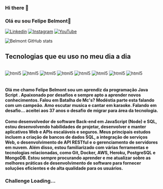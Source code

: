 ### Hi there 👋
### Olá eu sou Felipe Belmont👋
[![Linkedin](https://img.shields.io/badge/LinkedIn-0077B5?style=for-the-badge&logo=linkedin&logoColor=white)](https://www.linkedin.com/in/belmontprogramador/)
[![Instagram](https://img.shields.io/badge/Instagram-E4405F?style=for-the-badge&logo=instagram&logoColor=white)](https://www.instagram.com/eubellmont/)
[![YouTube](https://img.shields.io/badge/YouTube-FF0000?style=for-the-badge&logo=youtube&logoColor=white)](https://www.youtube.com/@belmontprogramador)


![Belmont GitHub stats](https://github-readme-stats.vercel.app/api?username=belmontprogramador&show_icons=true&theme=tokyonight)

## Tecnologias que eu uso no meu dia a dia

<div style="display: inline_block"><br/>
    <img aling="center" alt="html5" src="https://img.shields.io/badge/HTML5-E34F26?style=for-the-badge&logo=html5&logoColor=white"/>
    <img aling="center" alt="html5" src="https://img.shields.io/badge/CSS3-1572B6?style=for-the-badge&logo=css3&logoColor=white"/>
    <img aling="center" alt="html5" src="https://img.shields.io/badge/JavaScript-F7DF1E?style=for-the-badge&logo=javascript&logoColor=black"/>
    <img aling="center" alt="html5" src="https://img.shields.io/badge/Node.js-43853D?style=for-the-badge&logo=node.js&logoColor=white"/>
    <img aling="center" alt="html5" src="https://img.shields.io/badge/TypeScript-007ACC?style=for-the-badge&logo=typescript&logoColor=white"/>
    <img aling="center" alt="html5" src="https://img.shields.io/badge/React-20232A?style=for-the-badge&logo=react&logoColor=61DAFB"/>
    <img aling="center" alt="html5" src="https://img.shields.io/badge/GitHub-100000?style=for-the-badge&logo=github&logoColor=white"/>
    <img aling="center" alt="html5" src="https://img.shields.io/badge/MySQL-005C84?style=for-the-badge&logo=mysql&logoColor=white"/>

</div><br/>

#### Olá me chamo Felipe Belmont sou um aprendiz da programação Java Script . Apaixonado por desafios e sempre apto a aprender novos conhecimentos. Falou em Batalha de Mc's? Modéstia parte esta falando com um campeão. Amo escutar musica e cantar em karaoke. Falando em desafio... aceitei aos 37 anos o desafio de migrar para área da tecnologia.
#### Como desenvolvedor de software Back-end em JavaScript (Node) e SQL, estou desenvolvendo habilidades de projetar, desenvolver e manter aplicativos Web e APIs escaláveis e seguros. Meus principais estudos incluem a criação de bancos de dados SQL, a integração de serviços Web, o desenvolvimento de API RESTful e o gerenciamento de servidores em nuvem. Além disso, estou familiarizado com várias ferramentas e tecnologias relacionadas, como Git, Docker, AWS, Heroku, PostgreSQL e MongoDB. Estou sempre procurando aprender e me atualizar sobre as melhores práticas de desenvolvimento de software para fornecer soluções eficientes e de alta qualidade para os usuários.
### Challenge Loading...
<!--
**belmontprogramador/belmontprogramador** is a ✨ _special_ ✨ repository because its `README.md` (this file) appears on your GitHub profile.

Here are some ideas to get you started:

- 🔭 I’m currently working on ...
- 🌱 I’m currently learning ...
- 👯 I’m looking to collaborate on ...
- 🤔 I’m looking for help with ...
- 💬 Ask me about ...
- 📫 How to reach me: ...
- 😄 Pronouns: ...
- ⚡ Fun fact: ...
-->
